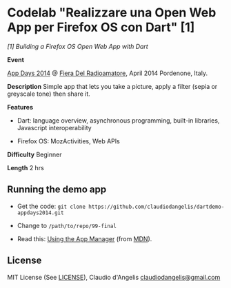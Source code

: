 # Codelab "Realizzare una Open Web App per Firefox OS con Dart" [1]
_[1] Building a Firefox OS Open Web App with Dart_

**Event**

[App Days 2014](https://plus.google.com/events/c9g0ainnfp20jqvv7fit5sd2vh4) @ [Fiera Del Radioamatore](http://radioamatorepordenone.it/), April 2014 Pordenone, Italy.

**Description**
Simple app that lets you take a picture, apply a filter (sepia or greyscale tone) then share it.

**Features**

- Dart: language overview, asynchronous programming, built-in libraries, Javascript interoperability

- Firefox OS: MozActivities, Web APIs

**Difficulty**
Beginner

**Length**
2 hrs

## Running the demo app

- Get the code: `git clone https://github.com/claudiodangelis/dartdemo-appdays2014.git`

- Change to `/path/to/repo/99-final`

- Read this: [Using the App Manager](https://developer.mozilla.org/en-US/Firefox_OS/Using_the_App_Manager) (from [MDN](https://developer.mozilla.org)).

## License

MIT License (See [LICENSE](LICENSE)), Claudio d'Angelis <claudiodangelis@gmail.com>


